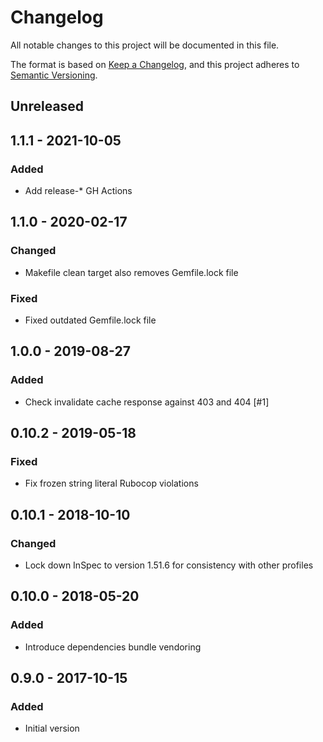 # Changelog

All notable changes to this project will be documented in this file.

The format is based on [Keep a Changelog](https://keepachangelog.com/en/1.0.0/),
and this project adheres to [Semantic Versioning](https://semver.org/spec/v2.0.0.html).

## Unreleased

## 1.1.1 - 2021-10-05
### Added
- Add release-* GH Actions

## 1.1.0 - 2020-02-17
### Changed
- Makefile clean target also removes Gemfile.lock file

### Fixed
- Fixed outdated Gemfile.lock file

## 1.0.0 - 2019-08-27
### Added
- Check invalidate cache response against 403 and 404 [#1]

## 0.10.2 - 2019-05-18
### Fixed
- Fix frozen string literal Rubocop violations

## 0.10.1 - 2018-10-10
### Changed
- Lock down InSpec to version 1.51.6 for consistency with other profiles

## 0.10.0 - 2018-05-20
### Added
- Introduce dependencies bundle vendoring

## 0.9.0 - 2017-10-15
### Added
- Initial version
